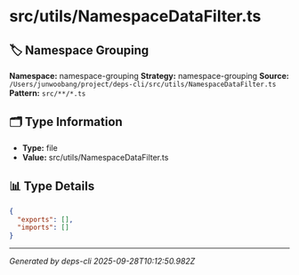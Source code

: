 # src/utils/NamespaceDataFilter.ts

## 🏷️ Namespace Grouping

**Namespace:** namespace-grouping
**Strategy:** namespace-grouping
**Source:** `/Users/junwoobang/project/deps-cli/src/utils/NamespaceDataFilter.ts`
**Pattern:** `src/**/*.ts`

## 🗂️ Type Information

- **Type:** file
- **Value:** src/utils/NamespaceDataFilter.ts

## 📊 Type Details

```json
{
  "exports": [],
  "imports": []
}
```

---
*Generated by deps-cli 2025-09-28T10:12:50.982Z*
